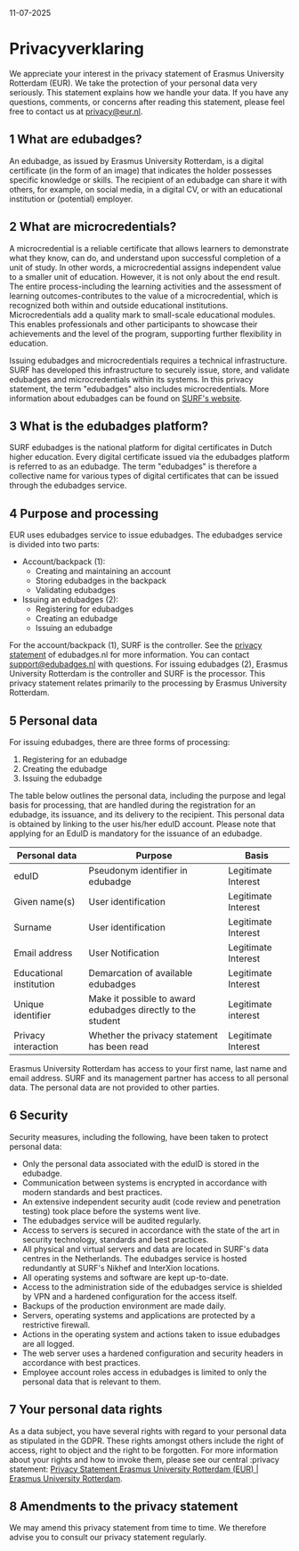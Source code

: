 11-07-2025

# Privacyverklaring

We appreciate your interest in the privacy statement of Erasmus University Rotterdam (EUR). We take the protection of your personal data very seriously. This statement explains how we handle your data. If you have any questions, comments, or concerns after reading this statement, please feel free to contact us at [privacy@eur.nl](mailto:privacy@eur.nl).

## 1 What are edubadges?

An edubadge, as issued by Erasmus University Rotterdam, is a digital certificate (in the form of an image) that indicates the holder possesses specific knowledge or skills. The recipient of an edubadge can share it with others, for example, on social media, in a digital CV, or with an educational institution or (potential) employer.

## 2 What are microcredentials?

A microcredential is a reliable certificate that allows learners to demonstrate what they know, can do, and understand upon successful completion of a unit of study. In other words, a microcredential assigns independent value to a smaller unit of education. However, it is not only about the end result. The entire process-including the learning activities and the assessment of learning outcomes-contributes to the value of a microcredential, which is recognized both within and outside educational institutions. Microcredentials add a quality mark to small-scale educational modules. This enables professionals and other participants to showcase their achievements and the level of the program, supporting further flexibility in education.

Issuing edubadges and microcredentials requires a technical infrastructure. SURF has developed this infrastructure to securely issue, store, and validate edubadges and microcredentials within its systems. In this privacy statement, the term "edubadges" also includes microcredentials. More information about edubadges can be found on [SURF's website](https://surf.nl/edubadges).

## 3 What is the edubadges platform?

SURF edubadges is the national platform for digital certificates in Dutch higher education. Every digital certificate issued via the edubadges platform is referred to as an edubadge. The term "edubadges" is therefore a collective name for various types of digital certificates that can be issued through the edubadges service.

## 4 Purpose and processing

EUR uses edubadges service to issue edubadges. The edubadges service is divided into two parts:

* Account/backpack (1):
  * Creating and maintaining an account
  * Storing edubadges in the backpack
  * Validating edubadges
* Issuing an edubadges (2):
  * Registering for edubadges
  * Creating an edubadge
  * Issuing an edubadge

For the account/backpack (1), SURF is the controller. See the [privacy statement](https://edubadges.nl/privacy) of edubadges.nl for more information. You can contact [support@edubadges.nl](mailto:support@edubadges.nl) with questions. For issuing edubadges (2), Erasmus University Rotterdam is the controller and SURF is the processor. This privacy statement relates primarily to the processing by Erasmus University Rotterdam.

## 5 Personal data

For issuing edubadges, there are three forms of processing:

1. Registering for an edubadge
2. Creating the edubadge
3. Issuing the edubadge

The table below outlines the personal data, including the purpose and legal basis for processing, that are handled during the registration for an edubadge, its issuance, and its delivery to the recipient. This personal data is obtained by linking to the user his/her eduID account. Please note that applying for an EduID is mandatory for the issuance of an edubadge.

| Personal data | Purpose | Basis |
| ------------- | ------- | ----- |
| eduID | Pseudonym identifier in edubadge | Legitimate Interest |
| Given name(s) | User identification | Legitimate Interest |
| Surname | User identification | Legitimate Interest |
| Email address | User Notification | Legitimate Interest |
| Educational institution | Demarcation of available edubadges | Legitimate Interest |
| Unique identifier | Make it possible to award edubadges directly to the student | Legitimate interest |
| Privacy interaction | Whether the privacy statement has been read | Legitimate Interest |

Erasmus University Rotterdam has access to your first name, last name and email address. SURF and its management partner has access to all personal data. The personal data are not provided to other parties.

## 6 Security

Security measures, including the following, have been taken to protect personal data:

* Only the personal data associated with the eduID is stored in the edubadge.
* Communication between systems is encrypted in accordance with modern standards and best practices.
* An extensive independent security audit (code review and penetration testing) took place before the systems went live.
* The edubadges service will be audited regularly.
* Access to servers is secured in accordance with the state of the art in security technology, standards and best practices.
* All physical and virtual servers and data are located in SURF's data centres in the Netherlands. The edubadges service is hosted redundantly at SURF's Nikhef and InterXion locations.
* All operating systems and software are kept up-to-date.
* Access to the administration side of the edubadges service is shielded by VPN and a hardened configuration for the access itself.
* Backups of the production environment are made daily.
* Servers, operating systems and applications are protected by a restrictive firewall.
* Actions in the operating system and actions taken to issue edubadges are all logged.
* The web server uses a hardened configuration and security headers in accordance with best practices.
* Employee account roles access in edubadges is limited to only the personal data that is relevant to them.

## 7 Your personal data rights

As a data subject, you have several rights with regard to your personal data as stipulated in the GDPR. These rights amongst others include the right of access, right to object and the right to be forgotten. For more information about your rights and how to invoke them, please see our central :privacy statement: [Privacy Statement Erasmus University Rotterdam (EUR) | Erasmus University Rotterdam](https://my.eur.nl/en/privacy-statement-erasmus-university-rotterdam-eur).

## 8 Amendments to the privacy statement

We may amend this privacy statement from time to time. We therefore advise you to consult our privacy statement regularly.